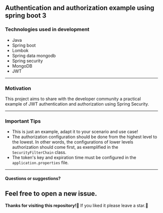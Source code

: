 

## Authentication and authorization example using spring boot 3

### Technologies used in development
-   Java
-   Spring boot
-   Lombok
-   Spring data mongodb
-   Spring security
-   MongoDB
-   JWT

----------

### Motivation
This project aims to share with the developer community a practical example of JWT authentication and authorization using Spring Security.

----------

### Important Tips

- This is just an example, adapt it to your scenario and use case!
- The authorization configuration should be done from the highest level to the lowest. In other words, the configurations of lower levels authorization should come first, as exemplified in the `SecurityFilterChain` class.
- The token's key and expiration time must be configured in the `application.properties` file.

----------

#### Questions or suggestions?

## Feel free to open a new issue.

**Thanks for visiting this repository!💖**  If you liked it please leave a star.🌟
